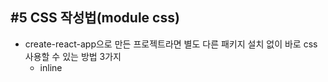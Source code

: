 ## #5 CSS 작성법(module css)

- create-react-app으로 만든 프로젝트라면 별도 다른 패키지 설치 없이 바로 css 사용할 수 있는 방법 3가지   
  * inline   
    